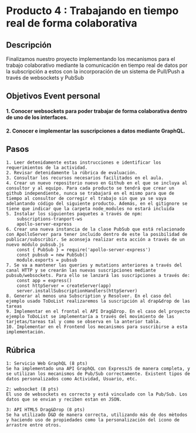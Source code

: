 # Producto 4 : Trabajando en tiempo real de forma colaborativa

## Descripción

Finalizamos nuestro proyecto implementando los mecanismos para el trabajo colaborativo mediante la comunicación en tiempo real de datos por la subscripción a estos con la incorporación de un sistema de Pull/Push a través de websockets y PubSub


## Objetivos Event personal
#### 1. Conocer websockets para poder trabajar de forma colaborativa dentro de uno de los interfaces.
#### 2. Conocer e implementar las suscripciones a datos mediante GraphQL. 

## Pasos
    1. Leer detenidamente estas instrucciones e identificar los requerimientos de la actividad.
    2. Revisar detenidamente la rúbrica de evaluación.
    3. Consultar los recursos necesarios facilitados en el aula.
    4. Crear un nuevo repositorio nuevo en Github en el que se incluya al consultor y al equipo. Para cada producto se tendrá que crear un github independiente, nunca se trabajará en el mismo para que de tiempo al consultor de corregir el trabajo sin que ya se vaya adelantando código del siguiente producto. Además, en el gitignore se tiene que indicar que la carpeta node_modules no estará incluida
    5. Instalar los siguientes paquetes a través de npm:
        subscriptions-tranport-ws
        apollo-server-express 
    6. Crear una nueva instancia de la clase PubSub que está relacionado con ApolloServer para tener incluido dentro de este la posibilidad de publicar/subscribir. Se aconseja realizar esta acción a través de un nuevo módulo pubsub.js
        const { PubSub } = require('apollo-server-express')
        const pubsub = new PubSub()
        module.exports = pubsub
    7. Se va a mantener las queries y mutations anteriores a través del canal HTTP y se crearán las nuevas suscripciones mediante pubsub/websockets. Para ello se lanzará las suscripciones a través de: 
        const app = express()
        const httpServer = createServer(app)
        server.installSubscriptionHandlers(httpServer)
    8. Generar al menos una Subscription y Resolver. En el caso del ejemplo usado ToDoList realizaremos la suscripción al drap&drop de las tareas
    9. Implementar en el frontal el API Drag&Drop. En el caso del proyecto ejemplo ToDoList se implementaría a través del movimiento de las tarjetas/tareas tal y como se observa en la anterior tabla.
    10. Implementar en el Frontend los mecanismos para suscribirse a esta implementación.

## Rúbrica
    1: Servicio Web GraphQL (8 pts)
    Se ha implementado una API GraphQL con ExpressJS de manera completa, y se utilizan los mecanismos de Pub/Sub correctamente. Existent tipos de datos personalizados como Actividad, Usuario, etc.

    2: websocket (8 pts)
    El uso de websockets es correcto y está vinculado con la Pub/Sub. Los datos que se envian y reciben estan en JSON.

    3: API HTML5 Drag&Drop (8 pts)
    Se ha utilizado D&D de manera correcta, utilizando más de dos mètodos y haciendo uso de propiedades como la personalización del icono de arrastre entre otros.